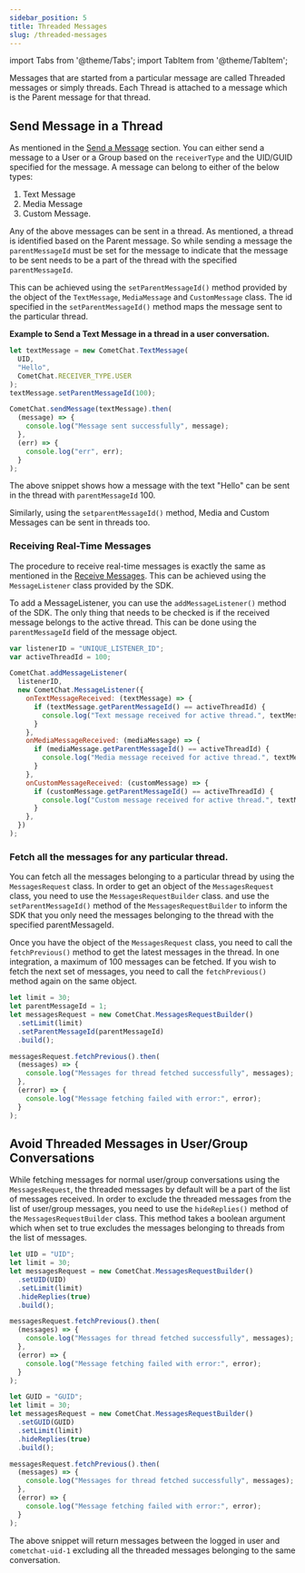 ```yaml
---
sidebar_position: 5
title: Threaded Messages
slug: /threaded-messages
---
```


import Tabs from '@theme/Tabs';
import TabItem from '@theme/TabItem';

Messages that are started from a particular message are called Threaded messages or simply threads.
Each Thread is attached to a message which is the Parent message for that thread.

## Send Message in a Thread

As mentioned in the [Send a Message](./messaging-send-message) section. You can either send a message to a User or a Group based on the `receiverType` and the UID/GUID specified for the message. A message can belong to either of the below types:

1. Text Message
2. Media Message
3. Custom Message.

Any of the above messages can be sent in a thread. As mentioned, a thread is identified based on the Parent message. So while sending a message the `parentMessageId` must be set for the message to indicate that the message to be sent needs to be a part of the thread with the specified `parentMessageId`.

This can be achieved using the `setParentMessageId()` method provided by the object of the `TextMessage`, `MediaMessage` and `CustomMessage` class. The id specified in the `setParentMessageId()` method maps the message sent to the particular thread.

**Example to Send a Text Message in a thread in a user conversation.**

<Tabs>
<TabItem value="User" label="User">

```javascript
let textMessage = new CometChat.TextMessage(
  UID,
  "Hello",
  CometChat.RECEIVER_TYPE.USER
);
textMessage.setParentMessageId(100);

CometChat.sendMessage(textMessage).then(
  (message) => {
    console.log("Message sent successfully", message);
  },
  (err) => {
    console.log("err", err);
  }
);
```

</TabItem>
</Tabs>

The above snippet shows how a message with the text "Hello" can be sent in the thread with `parentMessageId` 100.

Similarly, using the `setparentMessageId()` method, Media and Custom Messages can be sent in threads too.

### Receiving Real-Time Messages

The procedure to receive real-time messages is exactly the same as mentioned in the [Receive Messages](./messaging-receive-messages). This can be achieved using the `MessageListener` class provided by the SDK.

To add a MessageListener, you can use the `addMessageListener()` method of the SDK.
The only thing that needs to be checked is if the received message belongs to the active thread. This can be done using the `parentMessageId` field of the message object.

<Tabs>
<TabItem value="Message Listener" label="Message Listener">

```javascript
var listenerID = "UNIQUE_LISTENER_ID";
var activeThreadId = 100;

CometChat.addMessageListener(
  listenerID,
  new CometChat.MessageListener({
    onTextMessageReceived: (textMessage) => {
      if (textMessage.getParentMessageId() == activeThreadId) {
        console.log("Text message received for active thread.", textMessage);
      }
    },
    onMediaMessageReceived: (mediaMessage) => {
      if (mediaMessage.getParentMessageId() == activeThreadId) {
        console.log("Media message received for active thread.", textMessage);
      }
    },
    onCustomMessageReceived: (customMessage) => {
      if (customMessage.getParentMessageId() == activeThreadId) {
        console.log("Custom message received for active thread.", textMessage);
      }
    },
  })
);
```

</TabItem>
</Tabs>

### Fetch all the messages for any particular thread.

You can fetch all the messages belonging to a particular thread by using the `MessagesRequest` class. In order to get an object of the `MessagesRequest` class, you need to use the `MessagesRequestBuilder` class. and use the `setParentMessageId()` method of the `MessagesRequestBuilder` to inform the SDK that you only need the messages belonging to the thread with the specified parentMessageId.

Once you have the object of the `MessagesRequest` class, you need to call the `fetchPrevious()` method to get the latest messages in the thread. In one integration, a maximum of 100 messages can be fetched. If you wish to fetch the next set of messages, you need to call the `fetchPrevious()` method again on the same object.

<Tabs>
<TabItem value="Fetch all message for a thread" label="Fetch all message for a thread">

```javascript
let limit = 30;
let parentMessageId = 1;
let messagesRequest = new CometChat.MessagesRequestBuilder()
  .setLimit(limit)
  .setParentMessageId(parentMessageId)
  .build();

messagesRequest.fetchPrevious().then(
  (messages) => {
    console.log("Messages for thread fetched successfully", messages);
  },
  (error) => {
    console.log("Message fetching failed with error:", error);
  }
);
```

</TabItem>
</Tabs>

## Avoid Threaded Messages in User/Group Conversations

While fetching messages for normal user/group conversations using the `MessagesRequest`, the threaded messages by default will be a part of the list of messages received. In order to exclude the threaded messages from the list of user/group messages, you need to use the `hideReplies()` method of the `MessagesRequestBuilder` class. This method takes a boolean argument which when set to true excludes the messages belonging to threads from the list of messages.

<Tabs>
<TabItem value="Javascript(User)" label="Javascript(User)">

```javascript
let UID = "UID";
let limit = 30;
let messagesRequest = new CometChat.MessagesRequestBuilder()
  .setUID(UID)
  .setLimit(limit)
  .hideReplies(true)
  .build();

messagesRequest.fetchPrevious().then(
  (messages) => {
    console.log("Messages for thread fetched successfully", messages);
  },
  (error) => {
    console.log("Message fetching failed with error:", error);
  }
);
```

</TabItem>
<TabItem value="Javascript(Group)" label="Javascript(Group)">

```javascript
let GUID = "GUID";
let limit = 30;
let messagesRequest = new CometChat.MessagesRequestBuilder()
  .setGUID(GUID)
  .setLimit(limit)
  .hideReplies(true)
  .build();

messagesRequest.fetchPrevious().then(
  (messages) => {
    console.log("Messages for thread fetched successfully", messages);
  },
  (error) => {
    console.log("Message fetching failed with error:", error);
  }
);
```

</TabItem>
</Tabs>

The above snippet will return messages between the logged in user and `cometchat-uid-1` excluding all the threaded messages belonging to the same conversation.
